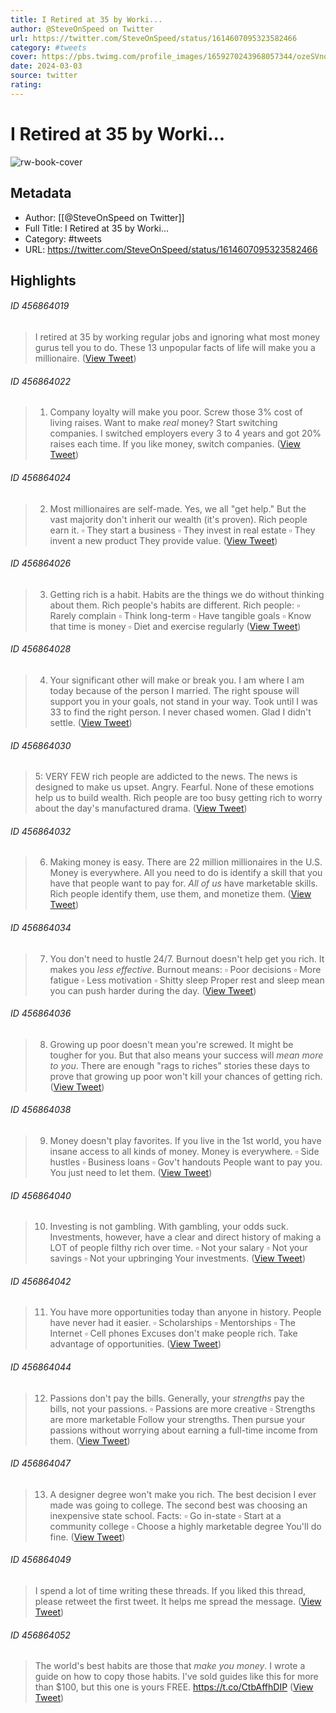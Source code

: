 ```yaml
---
title: I Retired at 35 by Worki...
author: @SteveOnSpeed on Twitter
url: https://twitter.com/SteveOnSpeed/status/1614607095323582466
category: #tweets
cover: https://pbs.twimg.com/profile_images/1659270243968057344/ozeSVnoO.jpg
date: 2024-03-03
source: twitter
rating:
---
```

# I Retired at 35 by Worki...

![rw-book-cover](https://pbs.twimg.com/profile_images/1659270243968057344/ozeSVnoO.jpg)

## Metadata
- Author: [[@SteveOnSpeed on Twitter]]
- Full Title: I Retired at 35 by Worki...
- Category: #tweets
- URL: https://twitter.com/SteveOnSpeed/status/1614607095323582466

## Highlights
###### ID 456864019
> I retired at 35 by working regular jobs and ignoring what most money gurus tell you to do.
> These 13 unpopular facts of life will make you a millionaire. ([View Tweet](https://twitter.com/SteveOnSpeed/status/1614607095323582466))
    
###### ID 456864022
> 1. Company loyalty will make you poor.
> Screw those 3% cost of living raises. Want to make *real* money? Start switching companies. 
> I switched employers every 3 to 4 years and got 20% raises each time. 
> If you like money, switch companies. ([View Tweet](https://twitter.com/SteveOnSpeed/status/1614607098494550017))
    
###### ID 456864024
> 2. Most millionaires are self-made.
> Yes, we all "get help." But the vast majority don't inherit our wealth (it's proven).
> Rich people earn it. 
> ▫ They start a business
> ▫ They invest in real estate
> ▫ They invent a new product
> They provide value. ([View Tweet](https://twitter.com/SteveOnSpeed/status/1614607101673734145))
    
###### ID 456864026
> 3. Getting rich is a habit.
> Habits are the things we do without thinking about them.
> Rich people's habits are different.
> Rich people:
> ▫ Rarely complain
> ▫ Think long-term
> ▫ Have tangible goals
> ▫ Know that time is money
> ▫ Diet and exercise regularly ([View Tweet](https://twitter.com/SteveOnSpeed/status/1614607104890789890))
    
###### ID 456864028
> 4. Your significant other will make or break you.
> I am where I am today because of the person I married. 
> The right spouse will support you in your goals, not stand in your way. Took until I was 33 to find the right person. 
> I never chased women. 
> Glad I didn't settle. ([View Tweet](https://twitter.com/SteveOnSpeed/status/1614607107877212164))
    
###### ID 456864030
> 5: VERY FEW rich people are addicted to the news. 
> The news is designed to make us upset. Angry. Fearful. None of these emotions help us to build wealth. 
> Rich people are too busy getting rich to worry about the day's manufactured drama. ([View Tweet](https://twitter.com/SteveOnSpeed/status/1614607111140286467))
    
###### ID 456864032
> 6. Making money is easy. 
> There are 22 million millionaires in the U.S. 
> Money is everywhere.
> All you need to do is identify a skill that you have that people want to pay for. 
> *All of us* have marketable skills. 
> Rich people identify them, use them, and monetize them. ([View Tweet](https://twitter.com/SteveOnSpeed/status/1614607114218905608))
    
###### ID 456864034
> 7. You don't need to hustle 24/7. 
> Burnout doesn't help get you rich. 
> It makes you *less effective*. 
> Burnout means: 
> ▫ Poor decisions
> ▫ More fatigue
> ▫ Less motivation
> ▫ Shitty sleep
> Proper rest and sleep mean you can push harder during the day. ([View Tweet](https://twitter.com/SteveOnSpeed/status/1614607117134041095))
    
###### ID 456864036
> 8. Growing up poor doesn't mean you're screwed.
> It might be tougher for you.
> But that also means your success will *mean more to you*.
> There are enough "rags to riches" stories these days to prove that growing up poor won't kill your chances of getting rich. ([View Tweet](https://twitter.com/SteveOnSpeed/status/1614607120091037697))
    
###### ID 456864038
> 9. Money doesn't play favorites. 
> If you live in the 1st world, you have insane access to all kinds of money. 
> Money is everywhere. 
> ▫ Side hustles
> ▫ Business loans
> ▫ Gov't handouts
> People want to pay you. 
> You just need to let them. ([View Tweet](https://twitter.com/SteveOnSpeed/status/1614607122913796097))
    
###### ID 456864040
> 10. Investing is not gambling.
> With gambling, your odds suck.
> Investments, however, have a clear and direct history of making a LOT of people filthy rich over time.
> ▫ Not your salary
> ▫ Not your savings
> ▫ Not your upbringing
> Your investments. ([View Tweet](https://twitter.com/SteveOnSpeed/status/1614607126042710017))
    
###### ID 456864042
> 11. You have more opportunities today than anyone in history. 
> People have never had it easier. 
> ▫ Scholarships
> ▫ Mentorships
> ▫ The Internet
> ▫ Cell phones
> Excuses don't make people rich.
> Take advantage of opportunities. ([View Tweet](https://twitter.com/SteveOnSpeed/status/1614607129041637378))
    
###### ID 456864044
> 12. Passions don't pay the bills.
> Generally, your *strengths* pay the bills, not your passions.
> ▫ Passions are more creative
> ▫ Strengths are more marketable
> Follow your strengths. Then pursue your passions without worrying about earning a full-time income from them. ([View Tweet](https://twitter.com/SteveOnSpeed/status/1614607132090945541))
    
###### ID 456864047
> 13. A designer degree won't make you rich.
> The best decision I ever made was going to college. The second best was choosing an inexpensive state school.
> Facts:
> ▫ Go in-state
> ▫ Start at a community college
> ▫ Choose a highly marketable degree
> You'll do fine. ([View Tweet](https://twitter.com/SteveOnSpeed/status/1614607135123333124))
    
###### ID 456864049
> I spend a lot of time writing these threads. 
> If you liked this thread, please retweet the first tweet. It helps me spread the message. ([View Tweet](https://twitter.com/SteveOnSpeed/status/1614607137941905408))
    
###### ID 456864052
> The world's best habits are those that *make you money*. 
> I wrote a guide on how to copy those habits. I've sold guides like this for more than $100, but this one is yours FREE.
> https://t.co/CtbAffhDIP ([View Tweet](https://twitter.com/SteveOnSpeed/status/1614628575562309633))
    
